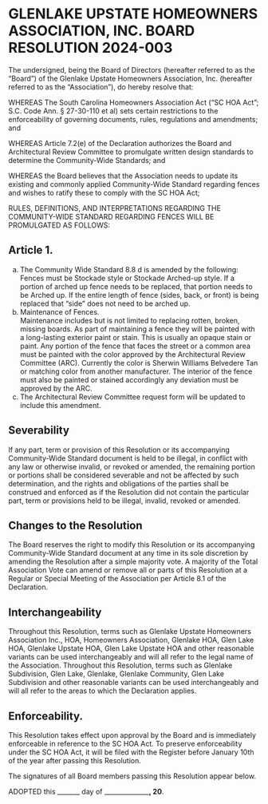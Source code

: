 # GLENLAKE UPSTATE HOMEOWNERS ASSOCIATION, INC. BOARD RESOLUTION 2024-003

The undersigned, being the Board of Directors (hereafter referred to as the “Board”) of the Glenlake Upstate Homeowners Association, Inc. (hereafter referred to as the “Association”), do hereby resolve that:

WHEREAS The South Carolina Homeowners Association Act (“SC HOA Act”; S.C. Code Ann. § 27-30-110 et al) sets certain restrictions to the enforceability of governing documents, rules, regulations and amendments; and

WHEREAS Article 7.2(e) of the Declaration authorizes the Board and Architectural Review Committee to promulgate written design standards to determine the Community-Wide Standards; and

WHEREAS the Board believes that the Association needs to update its existing and commonly applied Community-Wide Standard regarding fences and wishes to ratify these to comply with the SC HOA Act; 

RULES, DEFINITIONS, AND INTERPRETATIONS REGARDING THE COMMUNITY-WIDE STANDARD REGARDING FENCES WILL BE PROMULGATED AS FOLLOWS:

## Article 1. 
<ol type="a">
  <li>The Community Wide Standard 8.8 d is amended by the following: Fences must be Stockade style or Stockade Arched-up style. If a portion of arched up fence needs to be replaced, that portion needs to be Arched up. If the entire length of fence (sides, back, or front) is being replaced that “side” does not need to be arched up.</li>
  <li>Maintenance of Fences. <br>Maintenance includes but is not limited to replacing rotten, broken, missing boards. As  part of maintaining a fence they will be painted with a long-lasting exterior paint or stain. This is usually an opaque stain or paint. Any portion of the fence that faces the street or a common area must be painted with the color approved by the Architectural Review Committee (ARC). Currently the color is Sherwin Williams Belvedere Tan or matching color from another manufacturer. The interior of the fence must also be painted or stained accordingly any deviation must be approved by the ARC.</li>
  <li>The Architectural Review Committee request form will be updated to include this amendment. </li>
</ol>

## Severability
If any part, term or provision of this Resolution or its accompanying Community-Wide Standard document is held to be illegal, in conflict with any law or otherwise invalid, or revoked or amended, the remaining portion or portions shall be considered severable and not be affected by such determination, and the rights and obligations of the parties shall be construed and enforced as if the Resolution did not contain the particular part, term or provisions held to be illegal, invalid, revoked or amended.

## Changes to the Resolution
The Board reserves the right to modify this Resolution or its accompanying Community-Wide Standard document at any time in its sole discretion by amending the Resolution after a simple majority vote. A majority of the Total Association Vote can amend or remove all or parts of this Resolution at a Regular or Special Meeting of the Association per Article 8.1 of the Declaration.

## Interchangeability
Throughout this Resolution, terms such as Glenlake Upstate Homeowners Association Inc., HOA, Homeowners Association, Glenlake HOA, Glen Lake HOA, Glenlake Upstate HOA, Glen Lake Upstate HOA and other reasonable variants can be used interchangeably and will all refer to the legal name of the Association. Throughout this Resolution, terms such as Glenlake Subdivision, Glen Lake, Glenlake, Glenlake Community, Glen Lake Subdivision and other reasonable variants can be used interchangeably and will all refer to the areas to which the Declaration applies.

## Enforceability.
This Resolution takes effect upon approval by the Board and is immediately enforceable in reference to the SC HOA Act. To preserve enforceability under the SC HOA Act, it will be filed with the Register before January 10th of the year after passing this Resolution. 

The signatures of all Board members passing this Resolution appear below.

ADOPTED this _______ day of ________________, 20__.
